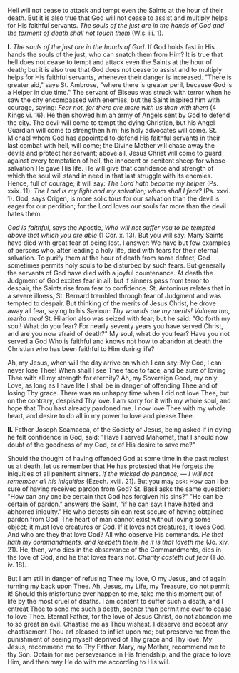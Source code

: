 
Hell will not cease to attack and tempt even the Saints at the hour of their death. But it is also true that God will not cease to assist and multiply helps for His faithful servants. *The souls of the just are in the hands of God and the torment of death shall not touch them* (Wis. iii. 1).

**I\.** *The souls of the just are in the hands of God*. If God holds fast in His hands the souls of the just, who can snatch them from Him? It is true that hell does not cease to tempt and attack even the Saints at the hour of death; but it is also true that God does not cease to assist and to multiply helps for His faithful servants, whenever their danger is increased. \"There is greater aid,\" says St. Ambrose, \"where there is greater peril, because God is a Helper in due time.\" The servant of Eliseus was struck with terror when he saw the city encompassed with enemies; but the Saint inspired him with courage, saying: *Fear not, for there are more with us than with them* (4 Kings vi. 16). He then showed him an army of Angels sent by God to defend the city. The devil will come to tempt the dying Christian, but his Angel Guardian will come to strengthen him; his holy advocates will come. St. Michael whom God has appointed to defend His faithful servants in their last combat with hell, will come; the Divine Mother will chase away the devils and protect her servant; above all, Jesus Christ will come to guard against every temptation of hell, the innocent or penitent sheep for whose salvation He gave His life. He will give that confidence and strength of which the soul will stand in need in that last struggle with its enemies. Hence, full of courage, it will say: *The Lord hath become my helper* (Ps. xxix. 11). *The Lord is my light and my salvation; whom shall I fear?* (Ps. xxvi. 1). God, says Origen, is more solicitous for our salvation than the devil is eager for our perdition; for the Lord loves our souls far more than the devil hates them.

*God is faithful*, says the Apostle, *Who will not suffer you to be tempted above that which you are able* (1 Cor. x. 13). But you will say: Many Saints have died with great fear of being lost. I answer: We have but few examples of persons who, after leading a holy life, died with fears for their eternal salvation. To purify them at the hour of death from some defect, God sometimes permits holy souls to be disturbed by such fears. But generally the servants of God have died with a joyful countenance. At death the Judgment of God excites fear in all; but if sinners pass from terror to despair, the Saints rise from fear to confidence. St. Antoninus relates that in a severe illness, St. Bernard trembled through fear of Judgment and was tempted to despair. But thinking of the merits of Jesus Christ, he drove away all fear, saying to his Saviour: *Thy wounds are my merits! Vulnera tua, merita mea!* St. Hilarion also was seized with fear; but he said: \"Go forth my soul! What do you fear? For nearly seventy years you have served Christ, and are you now afraid of death?\" My soul, what do you fear? Have you not served a God Who is faithful and knows not how to abandon at death the Christian who has been faithful to Him during life?

Ah, my Jesus, when will the day arrive on which I can say: My God, I can never lose Thee! When shall I see Thee face to face, and be sure of loving Thee with all my strength for eternity? Ah, my Sovereign Good, my only Love, as long as I have life I shall be in danger of offending Thee and of losing Thy grace. There was an unhappy time when I did not love Thee, but on the contrary, despised Thy love. I am sorry for it with my whole soul, and hope that Thou hast already pardoned me. I now love Thee with my whole heart, and desire to do all in my power to love and please Thee.

**II\.** Father Joseph Scamacca, of the Society of Jesus, being asked if in dying he felt confidence in God, said: \"Have I served Mahomet, that I should now doubt of the goodness of my God, or of His desire to save me?\"

Should the thought of having offended God at some time in the past molest us at death, let us remember that He has protested that He forgets the iniquities of all penitent sinners. *If the wicked do penance, — I will not remember all his iniquities* (Ezech. xviii. 21). But you may ask: How can I be sure of having received pardon from God? St. Basil asks the same question: \"How can any one be certain that God has forgiven his sins?\" \"He can be certain of pardon,\" answers the Saint, \"if he can say: I have hated and abhorred iniquity.\" He who detests sin can rest secure of having obtained pardon from God. The heart of man cannot exist without loving some object; it must love creatures or God. If it loves not creatures, it loves God. And who are they that love God? All who observe His commands. *He that hath my commandments, and keepeth them, he it is that loveth me* (Jo. xiv. 21). He, then, who dies in the observance of the Commandments, dies in the love of God, and he that loves fears not. *Charity casteth out fear* (1 Jo. iv. 18).

But I am still in danger of refusing Thee my love, O my Jesus, and of again turning my back upon Thee. Ah, Jesus, my Life, my Treasure, do not permit it! Should this misfortune ever happen to me, take me this moment out of life by the most cruel of deaths. I am content to suffer such a death, and I entreat Thee to send me such a death, sooner than permit me ever to cease to love Thee. Eternal Father, for the love of Jesus Christ, do not abandon me to so great an evil. Chastise me as Thou wishest. I deserve and accept any chastisement Thou art pleased to inflict upon me; but preserve me from the punishment of seeing myself deprived of Thy grace and Thy love. My Jesus, recommend me to Thy Father. Mary, my Mother, recommend me to thy Son. Obtain for me perseverance in His friendship, and the grace to love Him, and then may He do with me according to His will.

